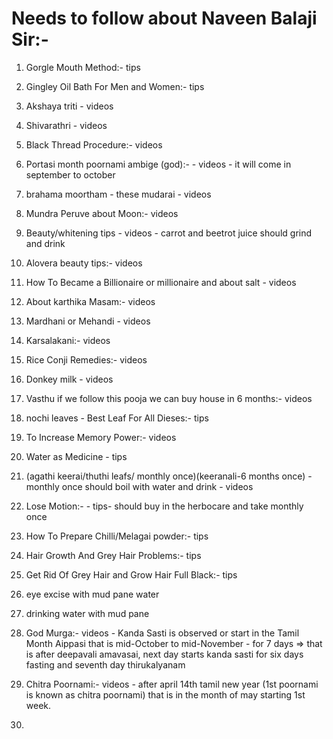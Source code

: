 # Needs to follow about Naveen Balaji Sir:-

1. Gorgle Mouth Method:- tips

2. Gingley Oil Bath For Men and Women:- tips

3. Akshaya triti - videos

4. Shivarathri - videos

5. Black Thread Procedure:- videos

6. Portasi month poornami ambige (god):- - videos - it will come in september to october

7. brahama moortham - these mudarai - videos

8. Mundra Peruve about Moon:- videos 

9. Beauty/whitening tips - videos - carrot and beetrot juice should grind and drink 

10. Alovera beauty tips:- videos

11. How To Became a Billionaire or millionaire and about salt - videos

12. About karthika Masam:- videos

13. Mardhani or Mehandi - videos 

14. Karsalakani:- videos

15. Rice Conji Remedies:- videos

16. Donkey milk - videos  

17. Vasthu if we follow this pooja we can buy house in 6 months:- videos 

19. nochi leaves - Best Leaf For All Dieses:- tips

20. To Increase Memory Power:- videos

21. Water as Medicine - tips

22. (agathi keerai/thuthi leafs/ monthly once)(keeranali-6 months once) - monthly once should boil with water and drink - videos

24. Lose Motion:- - tips- should buy in the herbocare and take monthly once 

25. How To Prepare Chilli/Melagai powder:- tips 

27. Hair Growth And Grey Hair Problems:- tips 

28. Get Rid Of Grey Hair and Grow Hair Full Black:- tips 

31. eye excise with mud pane water 

32. drinking water with mud pane 

33. God Murga:- videos - Kanda Sasti is observed or start in the Tamil Month Aippasi that is mid-October to mid-November - for 7 days => that is after deepavali amavasai, next day starts kanda sasti for six days fasting and seventh day thirukalyanam

34. Chitra Poornami:- videos - after april 14th tamil new year (1st poornami is known as chitra poornami) that is in the month of may starting 1st week.
35. 
